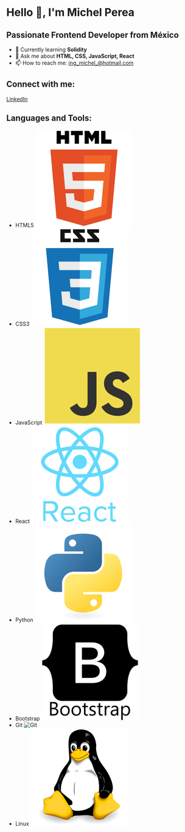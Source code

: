 # Hello 👋, I'm Michel Perea
## Passionate Frontend Developer from México

- 🌱 Currently learning **Solidity**
- 💬 Ask me about **HTML, CSS, JavaScript, React**
- 📫 How to reach me: [ing_michel_@hotmail.com](mailto:ing_michel_@hotmail.com)

## Connect with me:
[LinkedIn](https://www.linkedin.com/in/michel-perea)

## Languages and Tools:
- HTML5 ![HTML5](https://raw.githubusercontent.com/devicons/devicon/master/icons/html5/html5-original-wordmark.svg)
- CSS3 ![CSS3](https://raw.githubusercontent.com/devicons/devicon/master/icons/css3/css3-original-wordmark.svg)
- JavaScript ![JavaScript](https://raw.githubusercontent.com/devicons/devicon/master/icons/javascript/javascript-original.svg)
- React ![React](https://raw.githubusercontent.com/devicons/devicon/master/icons/react/react-original-wordmark.svg)
- Python ![Python](https://raw.githubusercontent.com/devicons/devicon/master/icons/python/python-original.svg)
- Bootstrap ![Bootstrap](https://raw.githubusercontent.com/devicons/devicon/master/icons/bootstrap/bootstrap-plain-wordmark.svg)
- Git ![Git](https://www.vectorlogo.zone/logos/git-scm/git-scm-icon.svg)
- Linux ![Linux](https://raw.githubusercontent.com/devicons/devicon/master/icons/linux/linux-original.svg)
